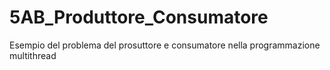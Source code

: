 # 5AB_Produttore_Consumatore
Esempio del problema del prosuttore e consumatore nella programmazione multithread
